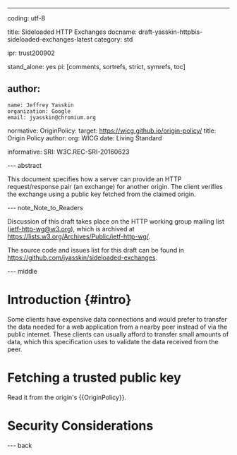 ---
coding: utf-8

title: Sideloaded HTTP Exchanges
docname: draft-yasskin-httpbis-sideloaded-exchanges-latest
category: std

ipr: trust200902

stand_alone: yes
pi: [comments, sortrefs, strict, symrefs, toc]

author:
 -
    name: Jeffrey Yasskin
    organization: Google
    email: jyasskin@chromium.org

normative:
  OriginPolicy:
    target: https://wicg.github.io/origin-policy/
    title: Origin Policy
    author:
      org: WICG
    date: Living Standard

informative:
  SRI: W3C.REC-SRI-20160623

--- abstract

This document specifies how a server can provide an HTTP request/response pair
(an exchange) for another origin. The client verifies the exchange using a
public key fetched from the claimed origin.

--- note_Note_to_Readers

Discussion of this draft takes place on the HTTP working group mailing list
(ietf-http-wg@w3.org), which is archived at
<https://lists.w3.org/Archives/Public/ietf-http-wg/>.

The source code and issues list for this draft can be found in
<https://github.com/jyasskin/sideloaded-exchanges>.


--- middle

# Introduction {#intro}

Some clients have expensive data connections and would prefer to transfer the
data needed for a web application from a nearby peer instead of via the public
internet. These clients can usually afford to transfer small amounts of data,
which this specification uses to validate the data received from the peer.

# Fetching a trusted public key

Read it from the origin's {{OriginPolicy}}.

# Security Considerations

--- back

